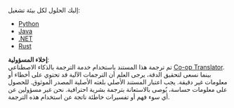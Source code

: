 <!--
CO_OP_TRANSLATOR_METADATA:
{
  "original_hash": "96dbf17071ab774595ab8777468f0c83",
  "translation_date": "2025-08-18T13:49:39+00:00",
  "source_file": "03-GettingStarted/06-http-streaming/solution/README.md",
  "language_code": "ar"
}
-->
إليك الحلول لكل بيئة تشغيل:

- [Python](./python/README.md)  
- [Java](./java/README.md)  
- [.NET](./dotnet/README.md)  
- [Rust](../../../../../03-GettingStarted/06-http-streaming/solution/rust)  

**إخلاء المسؤولية**:  
تم ترجمة هذا المستند باستخدام خدمة الترجمة بالذكاء الاصطناعي [Co-op Translator](https://github.com/Azure/co-op-translator). بينما نسعى لتحقيق الدقة، يرجى العلم أن الترجمات الآلية قد تحتوي على أخطاء أو معلومات غير دقيقة. يجب اعتبار المستند الأصلي بلغته الأصلية المصدر الموثوق. للحصول على معلومات حساسة، يُوصى بالاستعانة بترجمة بشرية احترافية. نحن غير مسؤولين عن أي سوء فهم أو تفسيرات خاطئة ناتجة عن استخدام هذه الترجمة.